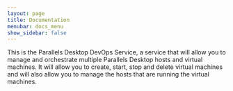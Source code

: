 ```yaml
---
layout: page
title: Documentation
menubar: docs_menu
show_sidebar: false
---
```


This is the Parallels Desktop DevOps Service, a service that will allow you to
manage and orchestrate multiple Parallels Desktop hosts and virtual machines.
It will allow you to create, start, stop and delete virtual machines and will
also allow you to manage the hosts that are running the virtual machines.